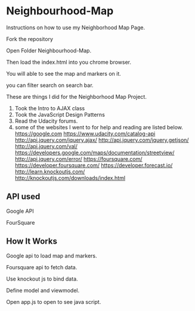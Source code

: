 # Neighbourhood-Map #

Instructions on how to use my Neighborhood Map Page.

Fork the repository

Open Folder Neighbourhood-Map.

Then load the index.html into you chrome browser.

You will able to see the map and markers on it.

you can filter search on search bar.

These are things I did for the Neighborhood Map Project.

1.  Took the Intro to AJAX class
2.  Took the JavaScript Design Patterns
5.  Read the Udacity forums.
6.  some of the websites I went to for help and reading are listed below.
https://google.com
https://www.udacity.com/catalog-api
http://api.jquery.com/jquery.ajax/
http://api.jquery.com/jquery.getjson/
http://api.jquery.com/val/
https://developers.google.com/maps/documentation/streetview/
http://api.jquery.com/error/
https://foursquare.com/
https://developer.foursquare.com/
https://developer.forecast.io/
http://learn.knockoutjs.com/
http://knockoutjs.com/downloads/index.html

## API used ##

Google API

FourSquare

## How It Works ##

Google api to load map and markers.

Foursquare api to fetch data.

Use knockout js to bind data.

Define model and viewmodel.

Open app.js to open to see java script.
